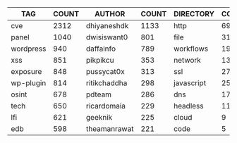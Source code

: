 |    TAG    | COUNT |    AUTHOR    | COUNT | DIRECTORY  | COUNT | SEVERITY | COUNT | TYPE | COUNT |
|-----------|-------|--------------|-------|------------|-------|----------|-------|------|-------|
| cve       |  2312 | dhiyaneshdk  |  1133 | http       |  6941 | info     |  3351 | file |   312 |
| panel     |  1040 | dwisiswant0  |   801 | file       |   312 | high     |  1467 | dns  |    20 |
| wordpress |   940 | daffainfo    |   789 | workflows  |   191 | medium   |  1444 |      |       |
| xss       |   851 | pikpikcu     |   353 | network    |   132 | critical |   932 |      |       |
| exposure  |   848 | pussycat0x   |   313 | ssl        |    27 | low      |   251 |      |       |
| wp-plugin |   814 | ritikchaddha |   298 | javascript |    25 | unknown  |    34 |      |       |
| osint     |   678 | pdteam       |   286 | dns        |    17 |          |       |      |       |
| tech      |   650 | ricardomaia  |   229 | headless   |    11 |          |       |      |       |
| lfi       |   621 | geeknik      |   225 | cloud      |     9 |          |       |      |       |
| edb       |   598 | theamanrawat |   221 | code       |     5 |          |       |      |       |
